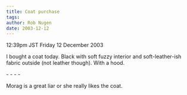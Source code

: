 ```yaml
---
title: Coat purchase
tags: 
author: Rob Nugen
date: 2003-12-12
---
```


<p class=date>12:39pm JST Friday 12 December 2003</p>

<p>I bought a coat today. Black with soft fuzzy interior and
  soft-leather-ish fabric outside (not leather though).  With a
  hood.</p>

<p>- - - -</p>

<p>Morag is a great liar or she really likes the coat.</p>
